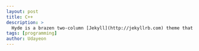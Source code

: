 ```yaml
---
layout: post
title: C++
description: >
  Hyde is a brazen two-column [Jekyll](http://jekyllrb.com) theme that pairs a prominent sidebar with uncomplicated content.
tags: [programming]
author: Udayeon
---
```

